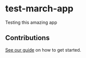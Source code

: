 # test-march-app

Testing this amazing app

## Contributions

[See our guide](contributing.md) on how to get started.

